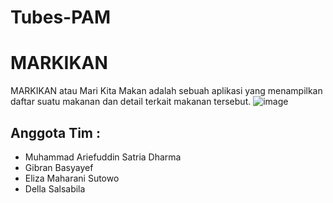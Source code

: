 # Tubes-PAM
# MARKIKAN

MARKIKAN atau Mari Kita Makan adalah sebuah aplikasi yang menampilkan daftar suatu makanan dan detail terkait makanan tersebut.
![image](https://user-images.githubusercontent.com/72394029/171025331-10f86b7a-5243-4236-aed7-4ebe7617e716.png)


## Anggota Tim :
- Muhammad Ariefuddin Satria Dharma
- Gibran Basyayef
- Eliza Maharani Sutowo
- Della Salsabila
